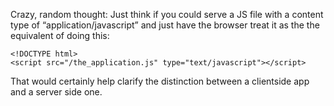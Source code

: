 <!--
slug: js-applications
date: Tue Apr 30 2013 23:32:00 GMT+0200 (CEST)
tags: crazy, idea
title: JS applications
id: 49303786048
link: http://joreteg.com/post/49303786048/js-applications
raw: {"blog_name":"henrikjoreteg","id":49303786048,"post_url":"http://joreteg.com/post/49303786048/js-applications","slug":"js-applications","type":"text","date":"2013-04-30 21:32:00 GMT","timestamp":1367357520,"state":"published","format":"markdown","reblog_key":"jBmMzmyA","tags":["crazy","idea"],"short_url":"http://tmblr.co/ZgL_Yyjwl190","recommended_source":null,"recommended_color":null,"highlighted":[],"note_count":0,"title":"JS applications","body":"<p>Crazy, random thought: Just think if you could serve a JS file with a content type of &ldquo;application/javascript&rdquo; and just have the browser treat it as the the equivalent of doing this:</p>\n\n<pre><code>&lt;!DOCTYPE html&gt;\n&lt;script src=\"/the_application.js\" type=\"text/javascript\"&gt;&lt;/script&gt;\n</code></pre>\n\n<p>That would certainly help clarify the distinction between a clientside app and a server side one.</p>","reblog":{"tree_html":"","comment":"<p>Crazy, random thought: Just think if you could serve a JS file with a content type of “application/javascript” and just have the browser treat it as the the equivalent of doing this:</p>\n\n<pre><code><!DOCTYPE html>\n<script src=\"/the_application.js\" type=\"text/javascript\"></script>\n</code></pre>\n\n<p>That would certainly help clarify the distinction between a clientside app and a server side one.</p>"},"trail":[{"blog":{"name":"henrikjoreteg","active":true,"theme":{"header_full_width":1500,"header_full_height":500,"header_focus_width":676,"header_focus_height":380,"avatar_shape":"circle","background_color":"#F6F6F6","body_font":"Helvetica Neue","header_bounds":"0,1249,380,573","header_image":"http://static.tumblr.com/df7befc8b0387cf597578e613c221cb3/uzkwgdq/FAjnt7hyg/tumblr_static_agmw2bdhkjs4ws4sscw44swgc.jpg","header_image_focused":"http://static.tumblr.com/df7befc8b0387cf597578e613c221cb3/uzkwgdq/1oSnt7hyh/tumblr_static_tumblr_static_agmw2bdhkjs4ws4sscw44swgc_focused_v3.jpg","header_image_scaled":"http://static.tumblr.com/df7befc8b0387cf597578e613c221cb3/uzkwgdq/FAjnt7hyg/tumblr_static_agmw2bdhkjs4ws4sscw44swgc_2048_v2.jpg","header_stretch":true,"link_color":"#529ECC","show_avatar":true,"show_description":true,"show_header_image":true,"show_title":true,"title_color":"#444444","title_font":"Helvetica Neue","title_font_weight":"bold"}},"post":{"id":"49303786048"},"content_raw":"<p>Crazy, random thought: Just think if you could serve a JS file with a content type of “application/javascript” and just have the browser treat it as the the equivalent of doing this:</p>\n\n<pre><code><!DOCTYPE html>\n<script src=\"/the_application.js\" type=\"text/javascript\"></script>\n</code></pre>\n\n<p>That would certainly help clarify the distinction between a clientside app and a server side one.</p>","content":"<p>Crazy, random thought: Just think if you could serve a JS file with a content type of “application/javascript” and just have the browser treat it as the the equivalent of doing this:</p>\n\n<pre><code>&lt;!DOCTYPE html&gt;\n<p><a href=\"#\"><img src=\"http://assets.tumblr.com/images/inline_placeholder.png\" width=\"18\" height=\"14\"/></a></p>\n</code></pre>\n\n<p>That would certainly help clarify the distinction between a clientside app and a server side one.</p>","is_current_item":true,"is_root_item":true}]}
publish: 2013-04-030
-->


<p>Crazy, random thought: Just think if you could serve a JS file with a content type of &ldquo;application/javascript&rdquo; and just have the browser treat it as the the equivalent of doing this:</p>

<pre><code>&lt;!DOCTYPE html&gt;
&lt;script src="/the_application.js" type="text/javascript"&gt;&lt;/script&gt;
</code></pre>

<p>That would certainly help clarify the distinction between a clientside app and a server side one.</p>
